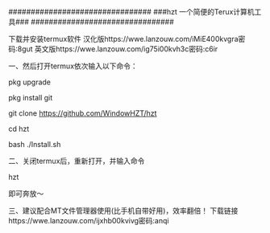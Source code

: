   ################################
  ###hzt 一个简便的Terux计算机工具###
  ################################

下载并安装termux软件
汉化版https://wwe.lanzouw.com/iMiE400kvgra密码:8gut
英文版https://wwe.lanzouw.com/ig75i00kvh3c密码:c6ir

一、然后打开termux依次输入以下命令：

pkg upgrade

pkg install git

git clone https://github.com/WindowHZT/hzt

cd hzt

bash ./Install.sh

二、关闭termux后，重新打开，并输入命令 

hzt

即可奔放～

三、建议配合MT文件管理器使用(比手机自带好用)，效率翻倍！
下载链接https://wwe.lanzouw.com/ijxhb00kvivg密码:anqi

